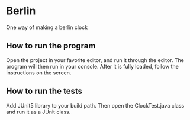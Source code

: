 # Berlin

One way of making a berlin clock

## How to run the program

Open the project in your favorite editor, and run it through the editor.
The program will then run in your console. 
After it is fully loaded, follow the instructions on the screen.

## How to run the tests

Add JUnit5 library to your build path.
Then open the ClockTest.java class and run it as a JUnit class. 
